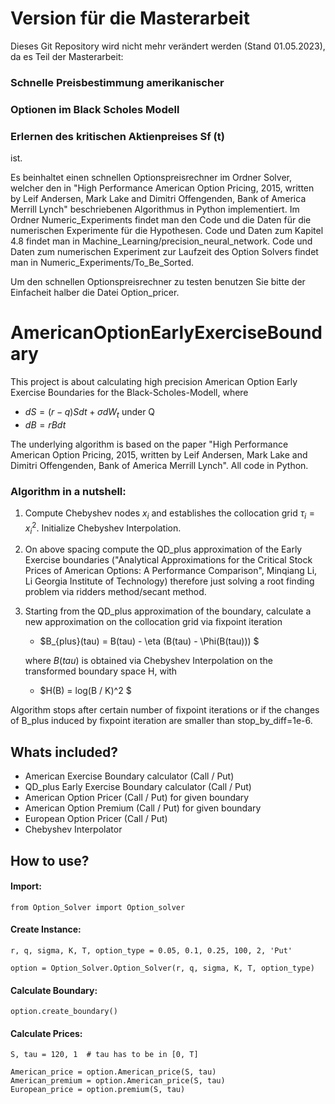 # Version für die Masterarbeit 
Dieses Git Repository wird nicht mehr verändert werden (Stand 01.05.2023),
da es Teil der Masterarbeit:

### Schnelle Preisbestimmung amerikanischer
### Optionen im Black Scholes Modell
### Erlernen des kritischen Aktienpreises Sf (t)

ist.

Es beinhaltet
einen schnellen Optionspreisrechner im Ordner Solver, welcher den in "High Performance American Option Pricing, 2015, written by Leif Andersen, Mark Lake and Dimitri Offengenden,
Bank of America Merrill Lynch" beschriebenen Algorithmus in Python implementiert.
Im Ordner Numeric_Experiments findet man den Code und die Daten für die numerischen Experimente für die Hypothesen. Code und Daten zum Kapitel 4.8 findet man in Machine_Learning/precision_neural_network. Code und Daten zum numerischen Experiment zur Laufzeit
des Option Solvers findet man in Numeric_Experiments/To_Be_Sorted.

Um den schnellen Optionspreisrechner zu testen benutzen Sie bitte der Einfacheit halber die Datei
Option_pricer.



# AmericanOptionEarlyExerciseBoundary
This project is about calculating high precision American Option Early Exercise Boundaries for the Black-Scholes-Modell,
where 
* $dS = (r-q) S dt + \sigma dW_t$  under Q
* $dB = r B dt$

The underlying algorithm is based on the paper
"High Performance American Option Pricing, 2015, written by Leif Andersen, Mark Lake and Dimitri Offengenden,
Bank of America Merrill Lynch". All code in Python.

### Algorithm in a nutshell:
1. Compute Chebyshev nodes $x_i$ and establishes the collocation grid $\tau_i = x_i^2$. Initialize Chebyshev Interpolation.

2. On above spacing compute the QD_plus approximation of the Early Exercise boundaries ("Analytical Approximations for the
Critical Stock Prices of American
Options: A Performance Comparison", Minqiang Li, Li
Georgia Institute of Technology) therefore just solving a root finding problem via ridders method/secant method.
   
3. Starting from the QD_plus approximation of the boundary, calculate a new approximation on the collocation grid 
via fixpoint iteration
    *  $B_{plus}(tau) = B(tau) - \eta (B(tau) - \Phi(B(tau))) $

    where $B(tau)$ is obtained via Chebyshev Interpolation on the transformed boundary space H, with
    * $H(B) = log(B / K)^2 $
    
Algorithm stops after certain number of fixpoint iterations or if the changes of B_plus induced by fixpoint iteration 
are smaller than stop_by_diff=1e-6.

## Whats included?
* American Exercise Boundary calculator (Call / Put)
* QD_plus Early Exercise Boundary calculator (Call / Put)
* American Option Pricer (Call / Put) for given boundary
* American Option Premium (Call / Put) for given boundary
* European Option Pricer (Call / Put)
* Chebyshev Interpolator

## How to use?
#### Import:
```
from Option_Solver import Option_solver

```
#### Create Instance:
```
r, q, sigma, K, T, option_type = 0.05, 0.1, 0.25, 100, 2, 'Put'

option = Option_Solver.Option_Solver(r, q, sigma, K, T, option_type)
```

#### Calculate Boundary:
```
option.create_boundary()

```
#### Calculate Prices:

```
S, tau = 120, 1  # tau has to be in [0, T]

American_price = option.American_price(S, tau) 
American_premium = option.American_price(S, tau)
European_price = option.premium(S, tau) 
```




